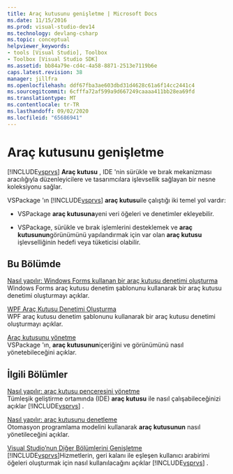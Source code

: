 ```yaml
---
title: Araç kutusunu genişletme | Microsoft Docs
ms.date: 11/15/2016
ms.prod: visual-studio-dev14
ms.technology: devlang-csharp
ms.topic: conceptual
helpviewer_keywords:
- tools [Visual Studio], Toolbox
- Toolbox [Visual Studio SDK]
ms.assetid: bb84a79e-cd4c-4a58-8871-2513e7119b6e
caps.latest.revision: 38
manager: jillfra
ms.openlocfilehash: ddf67fba3ae603dbd31d4628c61a6f14cc2441c4
ms.sourcegitcommit: 6cfffa72af599a9d667249caaaa411bb28ea69fd
ms.translationtype: MT
ms.contentlocale: tr-TR
ms.lasthandoff: 09/02/2020
ms.locfileid: "65686941"
---
```

# <a name="extending-the-toolbox"></a>Araç kutusunu genişletme
[!INCLUDE[vsprvs](../includes/vsprvs-md.md)] **Araç kutusu** , IDE 'nin sürükle ve bırak mekanizması aracılığıyla düzenleyicilere ve tasarımcılara işlevsellik sağlayan bir nesne koleksiyonu sağlar.  
  
 VSPackage 'ın [!INCLUDE[vsprvs](../includes/vsprvs-md.md)] **araç kutusu**ile çalıştığı iki temel yol vardır:  
  
- VSPackage **araç kutusuna**yeni veri öğeleri ve denetimler ekleyebilir.  
  
- VSPackage, sürükle ve bırak işlemlerini desteklemek ve **araç kutusunun**görünümünü yapılandırmak için var olan **araç kutusu** işlevselliğinin hedefi veya tüketicisi olabilir.  
  
## <a name="in-this-section"></a>Bu Bölümde  
 [Nasıl yapılır: Windows Forms kullanan bir araç kutusu denetimi oluşturma](../misc/how-to-create-a-toolbox-control-that-uses-windows-forms.md)  
 Windows Forms araç kutusu denetim şablonunu kullanarak bir araç kutusu denetimi oluşturmayı açıklar.  
  
 [WPF Araç Kutusu Denetimi Oluşturma](../extensibility/creating-a-wpf-toolbox-control.md)  
 WPF araç kutusu denetim şablonunu kullanarak bir araç kutusu denetimi oluşturmayı açıklar.  
  
 [Araç kutusunu yönetme](../misc/managing-the-toolbox.md)  
 VSPackage 'ın, **araç kutusunun**içeriğini ve görünümünü nasıl yönetebileceğini açıklar.  
  
## <a name="related-sections"></a>İlgili Bölümler  
 [Nasıl yapılır: araç kutusu penceresini yönetme](https://msdn.microsoft.com/a022c3fe-298c-4a59-a48f-b050da90ebc2)  
 Tümleşik geliştirme ortamında (IDE) **araç kutusu** ile nasıl çalışabileceğinizi açıklar [!INCLUDE[vsprvs](../includes/vsprvs-md.md)] .  
  
 [Nasıl yapılır: araç kutusunu denetleme](https://msdn.microsoft.com/library/c9d8a18a-d2bc-43d4-a803-601bfc6a6599)  
 Otomasyon programlama modelini kullanarak **araç kutusunun** nasıl yönetileceğini açıklar.  
  
 [Visual Studio’nun Diğer Bölümlerini Genişletme](../extensibility/extending-other-parts-of-visual-studio.md)  
 [!INCLUDE[vsprvs](../includes/vsprvs-md.md)]Hizmetlerin, geri kalanı ile eşleşen kullanıcı arabirimi öğeleri oluşturmak için nasıl kullanılacağını açıklar [!INCLUDE[vsprvs](../includes/vsprvs-md.md)] .